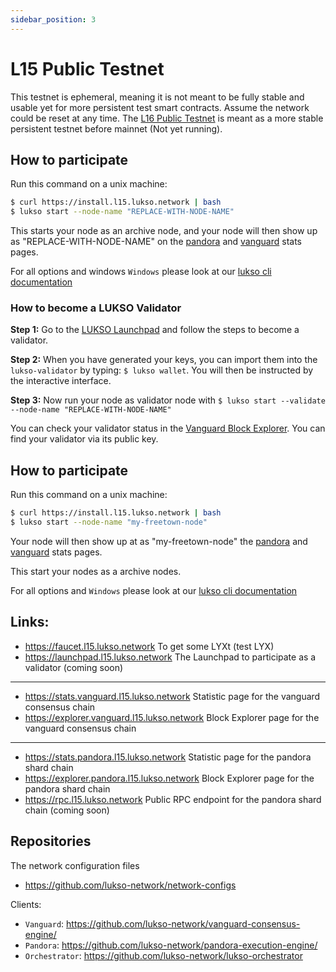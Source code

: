 ```yaml
---
sidebar_position: 3
---
```


# L15 Public Testnet

This testnet is ephemeral, meaning it is not meant to be fully stable and usable yet for more persistent test smart contracts. Assume the network could be reset at any time. The [L16 Public Testnet](l16-testnet.md) is meant as a more stable persistent testnet before mainnet (Not yet running).

## How to participate

Run this command on a unix machine:
```bash
$ curl https://install.l15.lukso.network | bash
$ lukso start --node-name "REPLACE-WITH-NODE-NAME"
```

This starts your node as an archive node, and your node will then show up as "REPLACE-WITH-NODE-NAME" on the [pandora](https://stats.pandora.l15.lukso.network) and [vanguard](https://stats.vanguard.l15.lukso.network) stats pages.

For all options and windows `Windows` please look at our [lukso cli documentation](https://docs.lukso.tech/networks/lukso-cli)

### How to become a LUKSO Validator

**Step 1:**
Go to the [LUKSO Launchpad](https://launchpad.l15.lukso.network) and follow the steps to become a validator.

**Step 2:**
When you have generated your keys, you can import them into the `lukso-validator` by typing: `$ lukso wallet`. You will then be instructed by the interactive interface.

**Step 3:**
Now run your node as validator node with `$ lukso start --validate --node-name "REPLACE-WITH-NODE-NAME"`

You can check your validator status in the [Vanguard Block Explorer](https://explorer.vanguard.l15.lukso.network). You can find your validator via its public key.

## How to participate

Run this command on a unix machine:
```bash
$ curl https://install.l15.lukso.network | bash
$ lukso start --node-name "my-freetown-node"
```

Your node will then show up at as "my-freetown-node" the [pandora](https://stats.pandora.l15.lukso.network) and [vanguard](https://stats.vanguard.l15.lukso.network) stats pages.

This start your nodes as a archive nodes.

For all options and `Windows` please look at our [lukso cli documentation](https://docs.lukso.tech/networks/lukso-cli)

## Links:

- https://faucet.l15.lukso.network To get some LYXt (test LYX)
- https://launchpad.l15.lukso.network The Launchpad to participate as a validator (coming soon)

---


- https://stats.vanguard.l15.lukso.network Statistic page for the vanguard consensus chain
- https://explorer.vanguard.l15.lukso.network Block Explorer page for the vanguard consensus chain

--- 

- https://stats.pandora.l15.lukso.network Statistic page for the pandora shard chain
- https://explorer.pandora.l15.lukso.network Block Explorer page for the pandora shard chain
- https://rpc.l15.lukso.network Public RPC endpoint for the pandora shard chain (coming soon)


## Repositories

The network configuration files
- <https://github.com/lukso-network/network-configs>

Clients:
- `Vanguard`: <https://github.com/lukso-network/vanguard-consensus-engine/>
- `Pandora`: <https://github.com/lukso-network/pandora-execution-engine/>
- `Orchestrator`: <https://github.com/lukso-network/lukso-orchestrator>
